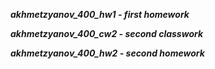 ***akhmetzyanov_400_hw1 - first homework***
 
***akhmetzyanov_400_cw2 - second classwork***
 
***akhmetzyanov_400_hw2 - second homework***
